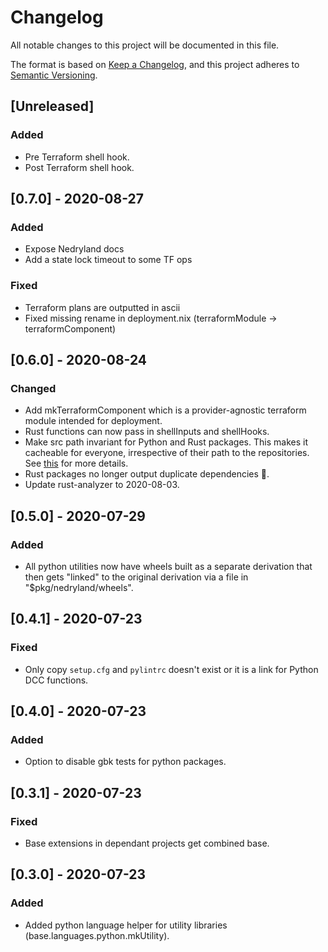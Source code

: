 # Changelog
All notable changes to this project will be documented in this file.

The format is based on [Keep a Changelog](https://keepachangelog.com/en/1.0.0/),
and this project adheres to [Semantic Versioning](https://semver.org/spec/v2.0.0.html).

## [Unreleased]

### Added
- Pre Terraform shell hook.
- Post Terraform shell hook.

## [0.7.0] - 2020-08-27

### Added
- Expose Nedryland docs
- Add a state lock timeout to some TF ops

### Fixed
- Terraform plans are outputted in ascii
- Fixed missing rename in deployment.nix (terraformModule -> terraformComponent)

## [0.6.0] - 2020-08-24

### Changed
- Add mkTerraformComponent which is a provider-agnostic terraform module intended for deployment.
- Rust functions can now pass in shellInputs and shellHooks.
- Make src path invariant for Python and Rust packages. This makes it cacheable for everyone, irrespective of
  their path to the repositories. See
  [this](https://nix.dev/anti-patterns/language.html#reproducability-referencing-top-level-directory-with)
  for more details.
- Rust packages no longer output duplicate dependencies 🍄.
- Update rust-analyzer to 2020-08-03.

## [0.5.0] - 2020-07-29
### Added
- All python utilities now have wheels built as a separate derivation that then gets "linked" to the
  original derivation via a file in "$pkg/nedryland/wheels".

## [0.4.1] - 2020-07-23
### Fixed
- Only copy `setup.cfg` and `pylintrc` doesn't exist or it is a link for Python DCC functions.

## [0.4.0] - 2020-07-23
### Added
- Option to disable gbk tests for python packages.


## [0.3.1] - 2020-07-23
### Fixed
- Base extensions in dependant projects get combined base.


## [0.3.0] - 2020-07-23
### Added
- Added python language helper for utility libraries (base.languages.python.mkUtility).

